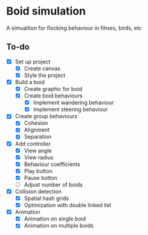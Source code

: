 # Boid simulation

A simualtion for flocking behaviour in fihses, birds, etc

## To-do

- [x] Set up project
  - [x] Create canvas
  - [x] Style the project
- [x] Build a boid
  - [x] Create graphic for boid
  - [x] Create boid behaviours
    - [x] Implement wandering behaviour
    - [x] Implement steering behaviour
- [x] Create group behaviours
  - [x] Cohesion
  - [x] Alignment
  - [x] Separation
- [x] Add controller
  - [x] View angle
  - [x] View radius
  - [x] Behaviour coefficients
  - [x] Play button
  - [x] Pause botton
  - [ ] Adjust number of boids
- [x] Collision detection
  - [x] Spatial hash grids
  - [x] Optimization with double linked list
- [x] Animation
  - [x] Animation on single boid
  - [x] Animation on multiple boids
